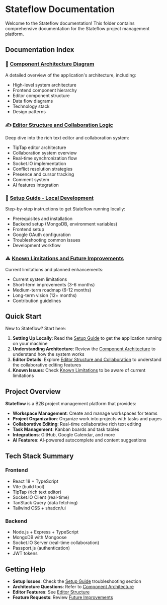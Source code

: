 # Stateflow Documentation

Welcome to the Stateflow documentation! This folder contains comprehensive documentation for the Stateflow project management platform.

## Documentation Index

### 📐 [Component Architecture Diagram](./component-architecture.md)
A detailed overview of the application's architecture, including:
- High-level system architecture
- Frontend component hierarchy
- Editor component structure
- Data flow diagrams
- Technology stack
- Design patterns

### ✍️ [Editor Structure and Collaboration Logic](./editor-structure-collaboration.md)
Deep dive into the rich text editor and collaboration system:
- TipTap editor architecture
- Collaboration system overview
- Real-time synchronization flow
- Socket.IO implementation
- Conflict resolution strategies
- Presence and cursor tracking
- Comment system
- AI features integration

### 🚀 [Setup Guide - Local Development](./setup-guide.md)
Step-by-step instructions to get Stateflow running locally:
- Prerequisites and installation
- Backend setup (MongoDB, environment variables)
- Frontend setup
- Google OAuth configuration
- Troubleshooting common issues
- Development workflow

### ⚠️ [Known Limitations and Future Improvements](./known-limitations-future-improvements.md)
Current limitations and planned enhancements:
- Current system limitations
- Short-term improvements (3-6 months)
- Medium-term roadmap (6-12 months)
- Long-term vision (12+ months)
- Contribution guidelines

## Quick Start

New to Stateflow? Start here:

1. **Setting Up Locally**: Read the [Setup Guide](./setup-guide.md) to get the application running on your machine
2. **Understanding Architecture**: Review the [Component Architecture](./component-architecture.md) to understand how the system works
3. **Editor Details**: Explore [Editor Structure and Collaboration](./editor-structure-collaboration.md) to understand the collaborative editing features
4. **Known Issues**: Check [Known Limitations](./known-limitations-future-improvements.md) to be aware of current limitations

## Project Overview

**Stateflow** is a B2B project management platform that provides:

- **Workspace Management**: Create and manage workspaces for teams
- **Project Organization**: Organize work into projects with tasks and pages
- **Collaborative Editing**: Real-time collaborative rich text editing
- **Task Management**: Kanban boards and task tables
- **Integrations**: GitHub, Google Calendar, and more
- **AI Features**: AI-powered autocomplete and content suggestions

## Tech Stack Summary

### Frontend
- React 18 + TypeScript
- Vite (build tool)
- TipTap (rich text editor)
- Socket.IO Client (real-time)
- TanStack Query (data fetching)
- Tailwind CSS + shadcn/ui

### Backend
- Node.js + Express + TypeScript
- MongoDB with Mongoose
- Socket.IO Server (real-time collaboration)
- Passport.js (authentication)
- JWT tokens

## Getting Help

- **Setup Issues**: Check the [Setup Guide](./setup-guide.md) troubleshooting section
- **Architecture Questions**: Refer to [Component Architecture](./component-architecture.md)
- **Editor Features**: See [Editor Structure](./editor-structure-collaboration.md)
- **Feature Requests**: Review [Future Improvements](./known-limitations-future-improvements.md)


